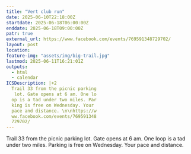 ```yaml
---
title: "Vert club run"
date: 2025-06-10T22:18:00Z
startdate: 2025-06-18T06:00:00Z
enddate: 2025-06-18T09:00:00Z
patr: true
external_url: https://www.facebook.com/events/769591348729702/
layout: post
location: 
feature-img: "assets/img/big-trail.jpg"
lastmod: 2025-06-11T16:21:01Z
outputs:
  - html
  - calendar
ICSDescription: |+2
  Trail 33 from the picnic parking   lot. Gate opens at 6 am. One lo  op is a tad under two miles. Par  king is free on Wednesday. Your   pace and distance. \n\nhttps://w  ww.facebook.com/events/769591348  729702/
---
```


Trail 33 from the picnic parking lot. Gate opens at 6 am. One loop is a tad under two miles. Parking is free on Wednesday. Your pace and distance. <br>
  <br>
  
